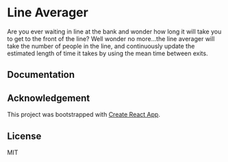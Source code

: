 # Line Averager
Are you ever waiting in line at the bank and wonder how long it will take you to get to the
front of the line? Well wonder no more...the line averager will take the number of people
in the line, and continuously update the estimated length of time it takes
by using the mean time between exits.

## Documentation 


## Acknowledgement
This project was bootstrapped with [Create React App](https://github.com/facebookincubator/create-react-app).

## License
MIT